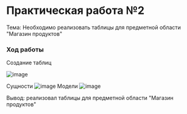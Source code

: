 # Практическая работа №2

Тема: Необходимо реализовать таблицы для предметной области "Магазин продуктов"

### Ход работы

Создание таблиц 

![image](https://user-images.githubusercontent.com/74062671/201840078-7f64cf56-af58-4298-8d59-3bcae34d0014.png)
 
Сущности
 ![image](https://user-images.githubusercontent.com/74062671/201840489-005e545e-7964-49bc-823a-a5d8ede3473f.png)
Модели
![image](https://user-images.githubusercontent.com/74062671/201840619-ccfc4fc3-7ef0-4721-a531-77bbdea8f22a.png)

Вывод: реализовал таблицы для предметной области "Магазин продуктов"
